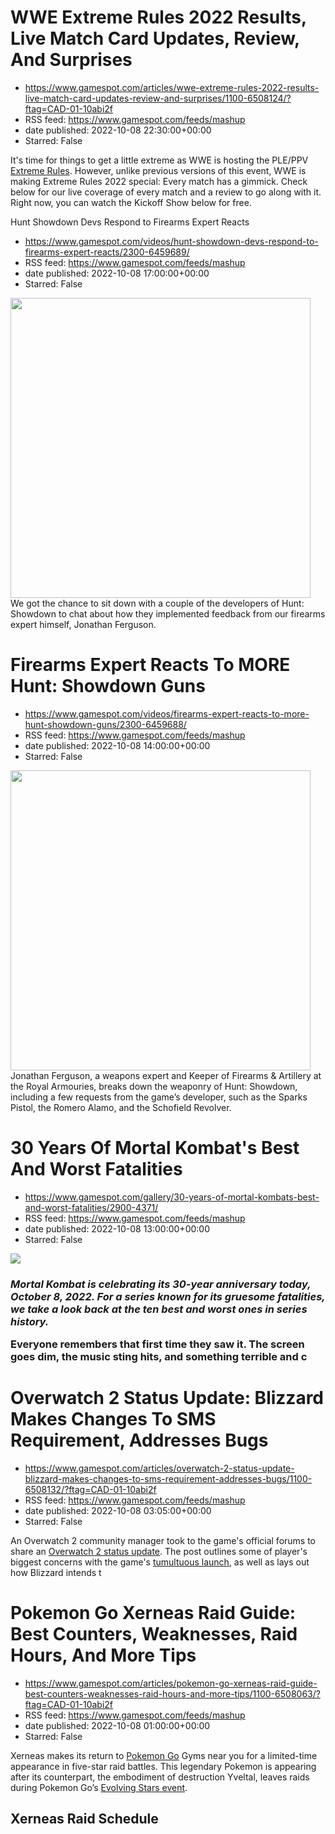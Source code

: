 # WWE Extreme Rules 2022 Results, Live Match Card Updates, Review, And Surprises
 - https://www.gamespot.com/articles/wwe-extreme-rules-2022-results-live-match-card-updates-review-and-surprises/1100-6508124/?ftag=CAD-01-10abi2f
 - RSS feed: https://www.gamespot.com/feeds/mashup
 - date published: 2022-10-08 22:30:00+00:00
 - Starred: False

<p dir="ltr">It's time for things to get a little extreme as WWE is hosting the PLE/PPV <a href="https://www.gamespot.com/articles/wwe-extreme-rules-2022-match-card-start-time-how-to-watch-and-predictions/1100-6508023/">Extreme Rules</a>. However, unlike previous versions of this event, WWE is making Extreme Rules 2022 special: Every match has a gimmick. Check below for our live coverage of every match and a review to go along with it. Right now, you can watch the Kickoff Show below for free.</p

# Hunt Showdown Devs Respond to Firearms Expert Reacts
 - https://www.gamespot.com/videos/hunt-showdown-devs-respond-to-firearms-expert-reacts/2300-6459689/
 - RSS feed: https://www.gamespot.com/feeds/mashup
 - date published: 2022-10-08 17:00:00+00:00
 - Starred: False

<img height="480" src="https://www.gamespot.com/a/uploads/square_medium/1571/15719603/4044584-hunt_devsrespond_site.jpg" width="480" /> We got the chance to sit down with a couple of the developers of Hunt: Showdown to chat about how they implemented feedback from our firearms expert himself, Jonathan Ferguson.

# Firearms Expert Reacts To MORE Hunt: Showdown Guns
 - https://www.gamespot.com/videos/firearms-expert-reacts-to-more-hunt-showdown-guns/2300-6459688/
 - RSS feed: https://www.gamespot.com/feeds/mashup
 - date published: 2022-10-08 14:00:00+00:00
 - Starred: False

<img height="480" src="https://www.gamespot.com/a/uploads/square_medium/1571/15719603/4044576-huntpart2_site.jpg" width="480" /> Jonathan Ferguson, a weapons expert and Keeper of Firearms &amp; Artillery at the Royal Armouries, breaks down the weaponry of Hunt: Showdown, including a few requests from the game’s developer, such as the Sparks Pistol, the Romero Alamo, and the Schofield Revolver.

# 30 Years Of Mortal Kombat's Best And Worst Fatalities
 - https://www.gamespot.com/gallery/30-years-of-mortal-kombats-best-and-worst-fatalities/2900-4371/
 - RSS feed: https://www.gamespot.com/feeds/mashup
 - date published: 2022-10-08 13:00:00+00:00
 - Starred: False

<p><img src="https://www.gamespot.com/a/uploads/scale_large/1585/15855271/4044449-3677633-mortal-kombat-11-aftermath-review-promothumb.jpg" /><br /><h3><p><em>Mortal Kombat is celebrating its 30-year anniversary today, October 8, 2022. For a series known for its gruesome fatalities, we take a look back at the ten best and worst ones in series history.<br /></em></p><p dir="ltr">Everyone remembers that first time they saw it. The screen goes dim, the music sting hits, and something terrible and c

# Overwatch 2 Status Update: Blizzard Makes Changes To SMS Requirement, Addresses Bugs
 - https://www.gamespot.com/articles/overwatch-2-status-update-blizzard-makes-changes-to-sms-requirement-addresses-bugs/1100-6508132/?ftag=CAD-01-10abi2f
 - RSS feed: https://www.gamespot.com/feeds/mashup
 - date published: 2022-10-08 03:05:00+00:00
 - Starred: False

<p>An Overwatch 2 community manager took to the game's official forums to share an <a href="https://us.forums.blizzard.com/en/overwatch/t/overwatch-2-status-update-october-7-2022/705740">Overwatch 2 status update</a>. The post outlines some of player's biggest concerns with the game's <a href="https://www.gamespot.com/articles/blizzard-owns-up-to-overwatch-2s-rocky-start-drops-phone-registration-requirement-for-many/1100-6508073/">tumultuous launch</a>, as well as lays out how Blizzard intends t

# Pokemon Go Xerneas Raid Guide: Best Counters, Weaknesses, Raid Hours, And More Tips
 - https://www.gamespot.com/articles/pokemon-go-xerneas-raid-guide-best-counters-weaknesses-raid-hours-and-more-tips/1100-6508063/?ftag=CAD-01-10abi2f
 - RSS feed: https://www.gamespot.com/feeds/mashup
 - date published: 2022-10-08 01:00:00+00:00
 - Starred: False

<p><span>Xerneas makes its return to </span><a href="https://www.gamespot.com/games/pokemon-go/">Pokemon Go</a><span> Gyms near you for a limited-time appearance in five-star raid battles. This legendary Pokemon is appearing after its counterpart, the embodiment of destruction Yveltal, leaves raids during Pokemon Go’s </span><a href="https://pokemongolive.com/en/post/evolving-stars-2022/">Evolving Stars event</a><span>.</span></p><h2 dir="ltr"><strong>Xerneas Raid Schedule</strong></h2><p dir="l
